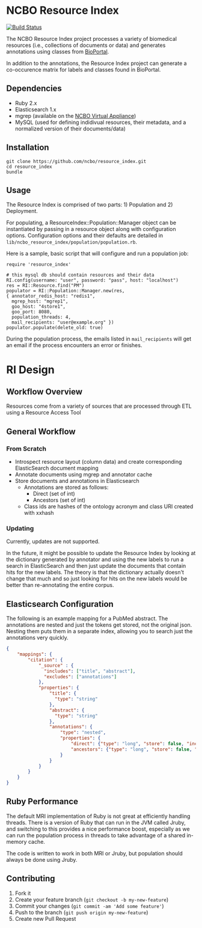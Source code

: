 # NCBO Resource Index

[![Build Status](https://travis-ci.org/ncbo/resource_index.svg?branch=master)](https://travis-ci.org/ncbo/resource_index)

The NCBO Resource Index project processes a variety of biomedical resources (i.e., collections of documents or data)
and generates annotations using classes from [BioPortal](http://bioportal.bioontology.org/).

In addition to the annotations, the Resource Index project can generate a co-occurence matrix for labels and
classes found in BioPortal.

## Dependencies
- Ruby 2.x
- Elasticsearch 1.x
- mgrep (available on the [NCBO Virtual Appliance](http://www.bioontology.org/wiki/index.php/Category:NCBO_Virtual_Appliance))
- MySQL (used for defining indidivual resources, their metadata, and a normalized version of their documents/data)

## Installation

    git clone https://github.com/ncbo/resource_index.git
    cd resource_index
    bundle

## Usage

The Resource Index is comprised of two parts: 1) Population and 2) Deployment.

For populating, a ResourceIndex::Population::Manager object can be instantiated by passing in a resource object along with configuration options. Configuration options and their defaults are detailed in `lib/ncbo_resource_index/population/population.rb`.

Here is a sample, basic script that will configure and run a population job:

    require 'resource_index'

    # this mysql db should contain resources and their data
    RI.config(username: "user", password: "pass", host: "localhost")
    res = RI::Resource.find("PM")
    populator = RI::Population::Manager.new(res,
    { annotator_redis_host: "redis1",
      mgrep_host: "mgrep1",
      goo_host: "4store1",
      goo_port: 8080,
      population_threads: 4,
      mail_recipients: "user@example.org" })
    populator.populate(delete_old: true)

During the population process, the emails listed in `mail_recipients` will get an email if the process encounters an error or finishes.

# RI Design

## Workflow Overview

Resources come from a variety of sources that are processed through ETL using a Resource Access Tool

## General Workflow

### From Scratch

- Introspect resource layout (column data) and create corresponding ElasticSearch document mapping
- Annotate documents using mgrep and annotator cache
- Store documents and annotations in Elasticsearch
    - Annotations are stored as follows:
        + Direct (set of int)
        + Ancestors (set of int)
    - Class ids are hashes of the ontology acronym and class URI created with xxhash

### Updating

Currently, updates are not supported.

In the future, it might be possible to update the Resource Index by looking at the dictionary generated by annotator and using the new labels to run a search in ElasticSearch and then just update the documents that contain hits for the new labels. The theory is that the dictionary actually doesn't change that much and so just looking for hits on the new labels would be better than re-annotating the entire corpus.

## Elasticsearch Configuration

The following is an example mapping for a PubMed abstract. The annotations are nested and just the tokens get stored, not the original json. Nesting them puts them in a separate index, allowing you to search just the annotations very quickly.

```json
{
    "mappings": {
        "citation": {
            "_source" : {
              "includes": ["title", "abstract"],
              "excludes": ["annotations"]
            },
            "properties": {
                "title": {
                  "type": "string"
                },
                "abstract": {
                  "type": "string"
                },
                "annotations": {
                    "type": "nested",
                    "properties": {
                        "direct": {"type": "long", "store": false, "include_in_all": false},
                        "ancestors": {"type": "long", "store": false, "include_in_all": false},
                    }
                }
            }
        }
    }
}
```

## Ruby Performance

The default MRI implementation of Ruby is not great at efficiently handling threads. There is a version of Ruby that can run in the JVM called Jruby, and switching to this provides a nice performance boost, especially as we can run the population process in threads to take advantage of a shared in-memory cache.

The code is written to work in both MRI or Jruby, but population should always be done using Jruby.

## Contributing

1. Fork it
2. Create your feature branch (`git checkout -b my-new-feature`)
3. Commit your changes (`git commit -am 'Add some feature'`)
4. Push to the branch (`git push origin my-new-feature`)
5. Create new Pull Request
